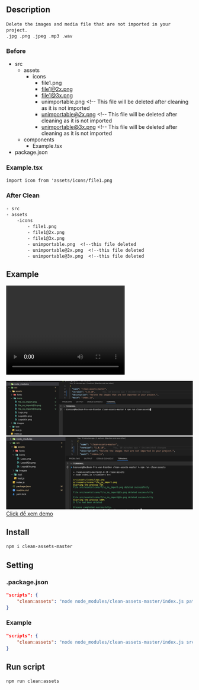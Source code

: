 ## Description
    Delete the images and media file that are not imported in your project.
    .jpg .png .jpeg .mp3 .wav
### Before
- src
    - assets
        - icons
            - file1.png
            - file1@2x.png
            - file1@3x.png
            - unimportable.png  <!-- This file will be deleted after cleaning as it is not imported 
            - unimportable@2x.png  <!-- This file will be deleted after cleaning as it is not imported
            - unimportable@3x.png  <!-- This file will be deleted after cleaning as it is not imported
    - components
        - Example.tsx
- package.json

### Example.tsx
    import icon from 'assets/icons/file1.png

### After Clean
    - src
    - assets
        -icons
            - file1.png
            - file1@2x.png
            - file1@3x.png
            - unimportable.png  <!--this file deleted 
            - unimportable@2x.png  <!--this file deleted 
            - unimportable@3x.png  <!--this file deleted 
## Example

<video width="320" height="240" controls>
  <source src="https://gemootest.s3.us-east-2.amazonaws.com/s/res/514885813225336832/2fc45cc532137c1ef5073ed2498ffb05.mp4?X-Amz-Content-Sha256=UNSIGNED-PAYLOAD&X-Amz-Algorithm=AWS4-HMAC-SHA256&X-Amz-Credential=AKIARLZICB6QQHKRCV7K%2F20240607%2Fus-east-2%2Fs3%2Faws4_request&X-Amz-Date=20240607T101643Z&X-Amz-SignedHeaders=host&X-Amz-Expires=7200&X-Amz-Signature=e9ccfb91a2335b3fd45b320546dc5afddee4cc797a2e632b3d42fbc414cfa667" type="video/mp4">
  Your browser does not support the video tag.
</video>

![Alt text](image1.png)![Alt text](image2.png)
[Click để xem demo](https://streamable.com/m9wrym)

## Install
```bash
npm i clean-assets-master
```


## Setting
### .package.json
```json
"scripts": {
    "clean:assets": "node node_modules/clean-assets-master/index.js pathImage pathSource"
}
```
### Example
```json
"scripts": {
    "clean:assets": "node node_modules/clean-assets-master/index.js src/assets src"
}
```
## Run script
```bash
npm run clean:assets
```
